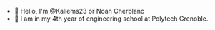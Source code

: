 - 👋 Hello, I'm @Kallems23 or Noah Cherblanc
- 🌱 I am in my 4th year of engineering school at Polytech Grenoble.
